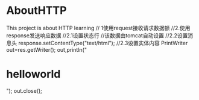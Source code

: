 # AboutHTTP
This project is about HTTP learning
// 1使用request接收请求数据额
//2.使用response发送响应数据
//2.1设置状态行
//该数据由tomcat自动设置
//2.2设置消息头
response.setContentType("text/html");
//2.3设置实体内容
PrintWriter out=res.getWriter();
out,println("<h1>helloworld</h1>");
out.close();
